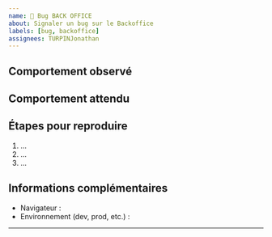 ```yaml
---
name: 🐛 Bug BACK OFFICE
about: Signaler un bug sur le Backoffice
labels: [bug, backoffice]
assignees: TURPINJonathan
---
```


## Comportement observé

## Comportement attendu

## Étapes pour reproduire

1. ...
2. ...
3. ...

## Informations complémentaires

- Navigateur :
- Environnement (dev, prod, etc.) :

---